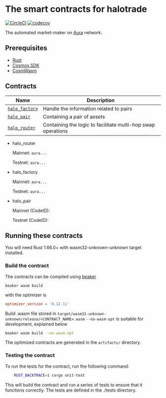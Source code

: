 # The smart contracts for halotrade
[![CircleCI](https://dl.circleci.com/status-badge/img/gh/halotrade-zone/smart-contracts/tree/main.svg?style=svg)](https://dl.circleci.com/status-badge/redirect/gh/halotrade-zone/smart-contracts/tree/main)
[![codecov](https://codecov.io/gh/halotrade-zone/smart-contracts/branch/main/graph/badge.svg?token=VWCAZGAVH2)](https://codecov.io/gh/halotrade-zone/smart-contracts)

The automated market-maker on [Aura](https://aura.network/) network.

## Prerequisites

- [Rust](https://www.rust-lang.org/tools/install)
- [Cosmos SDK](https://docs.cosmos.network/master/run-node/)
- [CosmWasm](https://docs.cosmwasm.com/0.16/getting-started/installation.html)

## Contracts

|                  Name                    |                        Description                           |
| ---------------------------------------- | ------------------------------------------------------------ |
| [`halo_factory`](contracts/halo_factory) | Handle the information related to pairs                      |
| [`halo_pair`](contracts/halo_pair)       | Containing a pair of assets                                  |
| [`halo_router`](contracts/halo_router)   | Containing the logic to facilitate multi-hop swap operations |

* halo_router

   Mainnet: `aura...`

   Testnet: `aura...`

* halo_factory

   Mainnet: `aura...`

   Testnet: `aura...`

* halo_pair

   Mainnet (CodeID):

   Testnet (CodeID):

## Running these contracts

You will need Rust 1.66.0+ with wasm32-unknown-unknown target installed.

### Build the contract
The contracts can be compiled using [beaker](https://github.com/osmosis-labs/beaker)

```
beaker wasm build
```
with the optimizer is
```toml
optimizer_version = '0.12.11'
```

Build .wasm file stored in `target/wasm32-unknown-unknown/release/<CONTRACT_NAME>.wasm`
`--no-wasm-opt` is suitable for development, explained below

```bash
beaker wasm build --no-wasm-opt
```

The optimized contracts are generated in the `artifacts/` directory.

### Testing the contract
To run the tests for the contract, run the following command:

```bash
    RUST_BACKTRACE=1 cargo unit-test
```

This will build the contract and run a series of tests to ensure that it functions correctly. The tests are defined in the ./tests directory.
